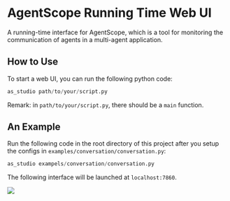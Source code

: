 # AgentScope Running Time Web UI

A running-time interface for AgentScope, which is a tool for monitoring
the communication of agents in a multi-agent application.

## How to Use
To start a web UI, you can run the following python code:

```python
as_studio path/to/your/script.py
```
Remark: in `path/to/your/script.py`, there should be a `main` function.

## An Example

Run the following code in the root directory of this project after you setup the configs in `examples/conversation/conversation.py`:
```python
as_studio exampels/conversation/conversation.py
```
The following interface will be launched at `localhost:7860`.

![](https://gw.alicdn.com/imgextra/i3/O1CN01X673v81WaHV1oCxEN_!!6000000002804-0-tps-2992-1498.jpg)
